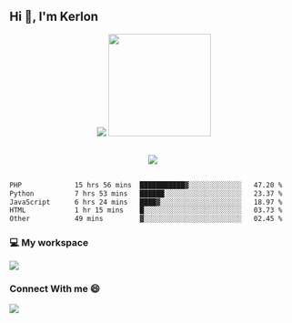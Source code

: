 ## Hi 👋, I'm Kerlon
<div align="center">
 <img scr="">
 <img src= "https://github-readme-stats.vercel.app/api?username=kerlonfernandes&show_icons=true&theme=radical"/>
  <img height="180em" src="https://github-readme-stats.vercel.app/api/top-langs/?username=kerlonfernandes&layout=compact&langs_count=8&theme=radical"/>
</div> 

<p align="center" style="margin: 30px;">
 
 <img src="https://skillicons.dev/icons?i=html,css,bootstrap,js,nodejs,jquery,python,flask,php,mysql,lua,sqlite,firebase">


</p>
<!--START_SECTION:waka-->

```txt
PHP             15 hrs 56 mins  ███████████▓░░░░░░░░░░░░░   47.20 %
Python          7 hrs 53 mins   ██████░░░░░░░░░░░░░░░░░░░   23.37 %
JavaScript      6 hrs 24 mins   ████▓░░░░░░░░░░░░░░░░░░░░   18.97 %
HTML            1 hr 15 mins    █░░░░░░░░░░░░░░░░░░░░░░░░   03.73 %
Other           49 mins         ▓░░░░░░░░░░░░░░░░░░░░░░░░   02.45 %
```

<!--END_SECTION:waka-->


<p align="center">
 <h3>💻 My workspace</h3>
    <img src="https://skillicons.dev/icons?i=mint" />
</p>

<p align="center">
 <h3>Connect With me 😄</h3> 
    <a href="https://www.linkedin.com/in/kerlon-fernandes"><img src="https://skillicons.dev/icons?i=linkedin" />
  </a>
</p>



